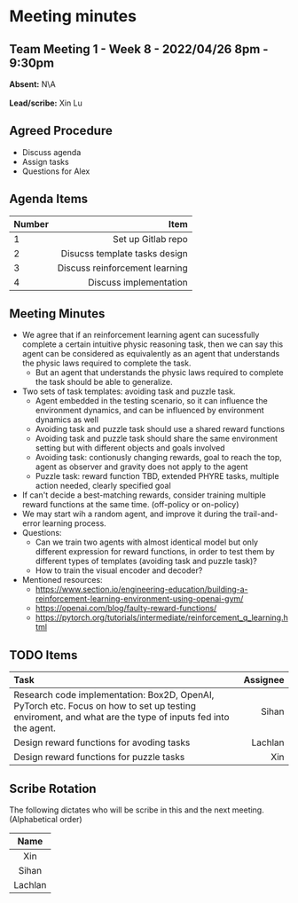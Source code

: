 # Meeting minutes

## Team Meeting 1 - Week 8 - 2022/04/26 8pm - 9:30pm

**Absent:** N\A
<br></br>
**Lead/scribe:** Xin Lu

## Agreed Procedure

- Discuss agenda
- Assign tasks
- Questions for Alex

## Agenda Items

| Number |                           Item |
| :----- | -----------------------------: |
| 1      |             Set up Gitlab repo |
| 2      |  Disucss template tasks design |
| 3      | Discuss reinforcement learning |
| 4      |         Discuss implementation |

## Meeting Minutes

- We agree that if an reinforcement learning agent can sucessfully complete a certain intuitive physic reasoning task, then we can say this agent can be considered as equivalently as an agent that understands the physic laws required to complete the task.
  - But an agent that understands the physic laws required to complete the task should be able to generalize.
- Two sets of task templates: avoiding task and puzzle task.
  - Agent embedded in the testing scenario, so it can influence the environment dynamics, and can be influenced by environment dynamics as well
  - Avoiding task and puzzle task should use a shared reward functions
  - Avoiding task and puzzle task should share the same environment setting but with different objects and goals involved
  - Avoiding task: contionusly changing rewards, goal to reach the top, agent as observer and gravity does not apply to the agent
  - Puzzle task: reward function TBD, extended PHYRE tasks, multiple action needed, clearly specified goal
- If can't decide a best-matching rewards, consider training multiple reward functions at the same time. (off-policy or on-policy)
- We may start wih a random agent, and improve it during the trail-and-error learning process.
- Questions:
  - Can we train two agents with almost identical model but only different expression for reward functions, in order to test them by different types of templates (avoiding task and puzzle task)?
  - How to train the visual encoder and decoder?
- Mentioned resources:
  - https://www.section.io/engineering-education/building-a-reinforcement-learning-environment-using-openai-gym/
  - https://openai.com/blog/faulty-reward-functions/
  - https://pytorch.org/tutorials/intermediate/reinforcement_q_learning.html

## TODO Items

| Task                                                         | Assignee |
| :----------------------------------------------------------- | -------: |
| Research code implementation: Box2D, OpenAI, PyTorch etc. Focus on how to set up testing enviroment, and what are the type of inputs fed into the agent. |    Sihan |
| Design reward functions for avoding tasks                    |  Lachlan |
| Design reward functions for puzzle tasks                     |      Xin |

## Scribe Rotation

The following dictates who will be scribe in this and the next meeting. (Alphabetical order)

|  Name   |
| :-----: |
|   Xin   |
|  Sihan  |
| Lachlan |

